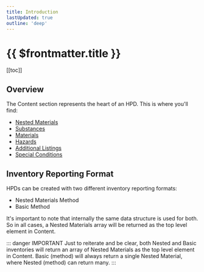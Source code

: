 ```yaml
---
title: Introduction
lastUpdated: true
outline: 'deep'
---
```


# {{ $frontmatter.title }}

[[toc]]

## Overview

The Content section represents the heart of an HPD. This is where you'll find:

- [Nested Materials](./nested-materials/)
- [Substances](./nested-materials/substances/)
- [Materials](./nested-materials/materials/)
- [Hazards](./nested-materials/substances/hazards.md)
- [Additional Listings](./nested-materials/substances/listings.md)
- [Special Conditions](./nested-materials/materials/special-conditions/biological.md)

## Inventory Reporting Format

HPDs can be created with two different inventory reporting formats:

- Nested Materials Method
- Basic Method

It's important to note that internally the same data structure is used for both. So in all cases, a Nested Materials array will be returned as the top level element in Content.

::: danger IMPORTANT
Just to reiterate and be clear, both Nested and Basic inventories will return an array of Nested Materials as the top level element in Content. Basic (method) will always return a single Nested Material, where Nested (method) can return many.
:::
